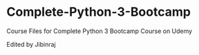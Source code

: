 # Complete-Python-3-Bootcamp
Course Files for Complete Python 3 Bootcamp Course on Udemy

Edited by Jibinraj
